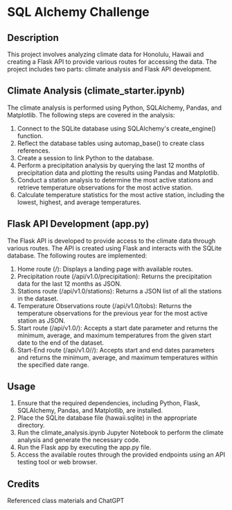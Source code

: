 # SQL Alchemy Challenge

## Description
This project involves analyzing climate data for Honolulu, Hawaii and creating a Flask API to provide various routes for accessing the data. The project includes two parts: climate analysis and Flask API development.

## Climate Analysis (climate_starter.ipynb)
The climate analysis is performed using Python, SQLAlchemy, Pandas, and Matplotlib. The following steps are covered in the analysis:

1. Connect to the SQLite database using SQLAlchemy's create_engine() function.
2. Reflect the database tables using automap_base() to create class references.
3. Create a session to link Python to the database.
4. Perform a precipitation analysis by querying the last 12 months of precipitation data and plotting the results using Pandas and Matplotlib.
5. Conduct a station analysis to determine the most active stations and retrieve temperature observations for the most active station.
6. Calculate temperature statistics for the most active station, including the lowest, highest, and average temperatures.


## Flask API Development (app.py)
The Flask API is developed to provide access to the climate data through various routes. The API is created using Flask and interacts with the SQLite database. The following routes are implemented:

1. Home route (/): Displays a landing page with available routes.
2. Precipitation route (/api/v1.0/precipitation): Returns the precipitation data for the last 12 months as JSON.
3. Stations route (/api/v1.0/stations): Returns a JSON list of all the stations in the dataset.
4. Temperature Observations route (/api/v1.0/tobs): Returns the temperature observations for the previous year for the most active station as JSON.
5. Start route (/api/v1.0/<start>): Accepts a start date parameter and returns the minimum, average, and maximum temperatures from the given start date to the end of the dataset.
6. Start-End route (/api/v1.0/<start>/<end>): Accepts start and end dates parameters and returns the minimum, average, and maximum temperatures within the specified date range.


## Usage
1. Ensure that the required dependencies, including Python, Flask, SQLAlchemy, Pandas, and Matplotlib, are installed.
2. Place the SQLite database file (hawaii.sqlite) in the appropriate directory.
3. Run the climate_analysis.ipynb Jupyter Notebook to perform the climate analysis and generate the necessary code.
4. Run the Flask app by executing the app.py file.
5. Access the available routes through the provided endpoints using an API testing tool or web browser.

## Credits
Referenced class materials and ChatGPT

